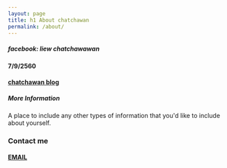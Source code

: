 ```yaml
---
layout: page
title: h1 About chatchawan
permalink: /about/
---
```


##### facebook: liew chatchawawan
#### 7/9/2560
#### [chatchawan blog](https://chatchawanliew.github.io)
##### More Information

A place to include any other types of information that you'd like to include about yourself.

### Contact me

#### [EMAIL](chatchawan.scs57@ubru.ac.th)
